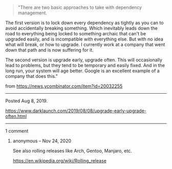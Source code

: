 > "There are two basic approaches to take with dependency management.

The first version is to lock down every dependency as tightly as you can to avoid accidentally breaking something. Which inevitably leads down the road to everything being locked to something archaic that can't be upgraded easily, and is incompatible with everything else. But with no idea what will break, or how to upgrade. I currently work at a company that went down that path and is now suffering for it.

The second version is upgrade early, upgrade often. This will occasionally lead to problems, but they tend to be temporary and easily fixed. And in the long run, your system will age better. Google is an excellent example of a company that does this."

from https://news.ycombinator.com/item?id=20032255

---

Posted Aug 8, 2019.

https://www.darklaunch.com/2019/08/08/upgrade-early-upgrade-often.html

---

1 comment

<ol>
    <li>
        <div>
            anonymous &ndash; Nov 24, 2020
            <div>
                <p>See also rolling releases like Arch, Gentoo, Manjaro, etc.</p><p></p><p><a href="https://en.wikipedia.org/wiki/Rolling_release">https://en.wikipedia.org/wiki/Rolling_release</a></p>
            </div>
        </div>
    </li>
</ol>
